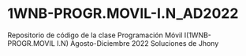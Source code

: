 # 1WNB-PROGR.MOVIL-I.N_AD2022
Repositorio de código de la clase Programación Móvil I(1WNB-PROGR.MOVIL I.N) Agosto-Diciembre 2022
Soluciones de Jhony

